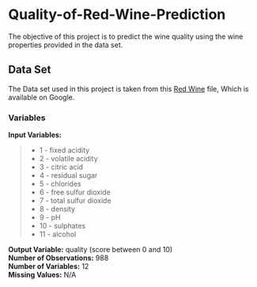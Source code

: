 # Quality-of-Red-Wine-Prediction

<!-- Predicting the Quality of Red Wine using Machine Learning Algorithms for Regression Analysis, Data Visualizations and Data Analysis.
-->
<!--The data set is related to different red wine samples of the Portuguese "Vinho Verde" wine. The quality of wine is scored between 0 (lowest) and 10 (highest). The objective of this project is to predict the wine quality using the wine properties provided in the data set.-->

The objective of this project is to predict the wine quality using the wine properties provided in the data set.
## Data Set
The Data set used in this project is taken from this [Red Wine](https://docs.google.com/spreadsheets/d/e/2PACX-1vRUHAD31NotXun5FB69V9l_p016JEjtOlpqTZvYjlbVSFlNo6jSVfiw6BzKwCMUcP4yeLIkxTf2s_Rh/pubhtml) file, Which is available on Google. 


### Variables
__Input Variables:__

> * 1 - fixed acidity
> * 2 - volatile acidity
> * 3 - citric acid
> * 4 - residual sugar
> * 5 - chlorides
> * 6 - free sulfur dioxide
> * 7 - total sulfur dioxide
> * 8 - density
> * 9 - pH
> * 10 - sulphates
> * 11 - alcohol<br/>

__Output Variable:__                quality (score between 0 and 10)<br/>
__Number of Observations:__         988<br/>
__Number of Variables:__ 12<br/>
__Missing Values:__                 N/A<br/>
<!--Output variable (based on sensory data):
12 - quality (score between 0 and 10)-->
